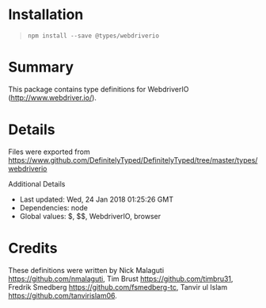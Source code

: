 # Installation
> `npm install --save @types/webdriverio`

# Summary
This package contains type definitions for WebdriverIO (http://www.webdriver.io/).

# Details
Files were exported from https://www.github.com/DefinitelyTyped/DefinitelyTyped/tree/master/types/webdriverio

Additional Details
 * Last updated: Wed, 24 Jan 2018 01:25:26 GMT
 * Dependencies: node
 * Global values: $, $$, WebdriverIO, browser

# Credits
These definitions were written by Nick Malaguti <https://github.com/nmalaguti>, Tim Brust <https://github.com/timbru31>, Fredrik Smedberg <https://github.com/fsmedberg-tc>, Tanvir ul Islam <https://github.com/tanvirislam06>.
